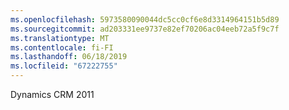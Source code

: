 ```yaml
---
ms.openlocfilehash: 5973580090044dc5cc0cf6e8d3314964151b5d89
ms.sourcegitcommit: ad203331ee9737e82ef70206ac04eeb72a5f9c7f
ms.translationtype: MT
ms.contentlocale: fi-FI
ms.lasthandoff: 06/18/2019
ms.locfileid: "67222755"
---
```

Dynamics CRM 2011